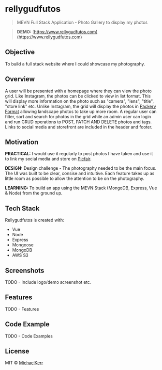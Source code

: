 ﻿# rellygudfutos

> MEVN Full Stack Application - Photo Gallery to display my photos

> **DEMO:** [https://www.rellygudfutos.com](https://www.rellygudfutos.com)

## Objective

To build a full stack website where I could showcase my photography.

## Overview

A user will be presented with a homepage where they can view the photo grid. Like Instagram, the photos can be clicked to view in list format. This will display more information on the photo such as "camera", "lens", "title", "store link" etc. Unlike Instagram, the grid will display the photos in [Packery Format](https://packery.metafizzy.co/) allowing landscape photos to take up more room. A regular user can filter, sort and search for photos in the grid while an admin user can login and run CRUD operations to POST, PATCH AND DELETE photos and tags. Links to social media and storefront are included in the header and footer.

## Motivation

**PRACTICAL:** I would use it regularly to post photos I have taken and use it to link my social media and store on [Picfair](https://michaelkerr.picfair.com/).

**DESIGN:** Design challenge - The photography needed to be the main focus. The UI was built to be clear, consise and intuitive. Each feature takes up as little room as possible to allow the attention to be on the photography.

**LEARNING:** To build an app using the MEVN Stack (MongoDB, Express, Vue & Node) from the ground up.

## Tech Stack

Rellygudfutos is created with:

- Vue
- Node
- Express
- Mongoose
- MongoDB
- AWS S3

## Screenshots

TODO - Include logo/demo screenshot etc.

## Features

TODO - Features

## Code Example

TODO - Code Examples

## License

MIT © [MichaelKerr]()
